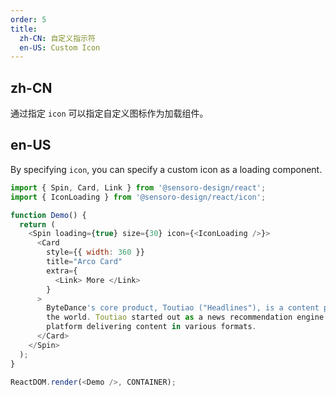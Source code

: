 ```yaml
---
order: 5
title:
  zh-CN: 自定义指示符
  en-US: Custom Icon
---
```


## zh-CN

通过指定 `icon` 可以指定自定义图标作为加载组件。

## en-US

By specifying `icon`, you can specify a custom icon as a loading component.

```js
import { Spin, Card, Link } from '@sensoro-design/react';
import { IconLoading } from '@sensoro-design/react/icon';

function Demo() {
  return (
    <Spin loading={true} size={30} icon={<IconLoading />}>
      <Card
        style={{ width: 360 }}
        title="Arco Card"
        extra={
          <Link> More </Link>
        }
      >
        ByteDance's core product, Toutiao ("Headlines"), is a content platform in China and around
        the world. Toutiao started out as a news recommendation engine and gradually evolved into a
        platform delivering content in various formats.
      </Card>
    </Spin>
  );
}

ReactDOM.render(<Demo />, CONTAINER);
```
